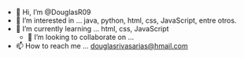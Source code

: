 - 👋 Hi, I’m @DouglasR09    
- 👀 I’m interested in ... java, python, html, css, JavaScript, entre otros.   
- 🌱 I’m currently learning ...   html, css, JavaScript
  -  💞️ I’m looking to collaborate on ...
- 📫 How to reach me ...  douglasrivasarias@hmail.com

<!---
DouglasR09/DouglasR09 is a ✨ special ✨ repository because its `README.md` (this file) appears on your GitHub profile.
You can click the Preview link to take a look at your changes.
--->
